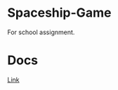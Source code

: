 # Spaceship-Game
For school assignment.

# Docs
[Link](https://docs.google.com/document/d/1QaBXdkKOAiXAPspQ3LxL7tqCjux9Ko_gh0uP249qDGU/edit?usp=sharing)
